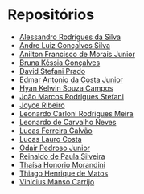 # Repositórios

* [Alessandro Rodrigues da Silva]()
* [Andre Luiz Gonçalves Silva]()
* [Anilton Francisco de Morais Junior]()
* [Bruna Késsia Gonçalves](https://github.com/brugoncalves/unifacef-react-typescript)
* [David Stefani Prado]()
* [Edmar Antonio da Costa Junior]()
* [Hyan Kelwin Souza Campos]()
* [João Marcos Rodrigues Stefani]()
* [Joyce Ribeiro]()
* [Leonardo Carloni Rodrigues Meira]()
* [Leonardo de Carvalho Neves]()
* [Lucas Ferreira Galvão]()
* [Lucas Lauro Costa]()
* [Odair Pedroso Junior]()
* [Reinaldo de Paula Silveira]()
* [Thaísa Honorio Morandini]()
* [Thiago Henrique de Matos]()
* [Vinicius Manso Carrijo]()
